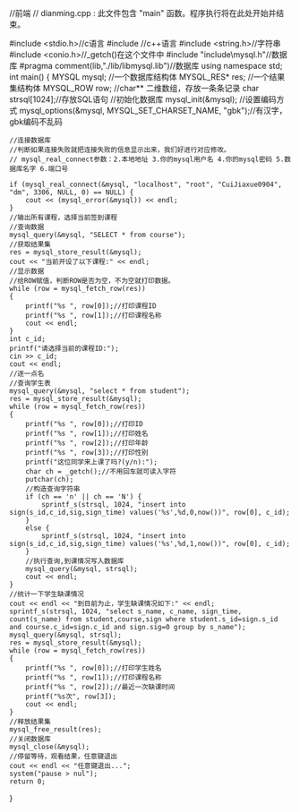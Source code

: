 //前端
// dianming.cpp : 此文件包含 "main" 函数。程序执行将在此处开始并结束。

#include <stdio.h>//c语言
#include <iostream>//c++语言
#include <string.h>//字符串
#include <conio.h>//_getch()在这个文件中
#include "include\mysql.h"//数据库
#pragma comment(lib,"./lib/libmysql.lib")//数据库
using namespace std;
int main()
{
    MYSQL mysql; //一个数据库结构体
    MYSQL_RES* res; //一个结果集结构体
    MYSQL_ROW row; //char** 二维数组，存放一条条记录
    char strsql[1024];//存放SQL语句
    //初始化数据库
    mysql_init(&mysql);
    //设置编码方式
    mysql_options(&mysql, MYSQL_SET_CHARSET_NAME, "gbk");//有汉字，gbk编码不乱码

    //连接数据库
    //判断如果连接失败就把连接失败的信息显示出来，我们好进行对应修改。
    // mysql_real_connect参数：2.本地地址 3.你的mysql用户名 4.你的mysql密码 5.数据库名字 6.端口号

    if (mysql_real_connect(&mysql, "localhost", "root", "CuiJiaxue0904", "dm", 3306, NULL, 0) == NULL) {
        cout << (mysql_error(&mysql)) << endl;
    }
    //输出所有课程，选择当前签到课程
    //查询数据
    mysql_query(&mysql, "SELECT * from course");
    //获取结果集
    res = mysql_store_result(&mysql);
    cout << "当前开设了以下课程:" << endl;
    //显示数据
    //给ROW赋值，判断ROW是否为空，不为空就打印数据。
    while (row = mysql_fetch_row(res))
    {
        printf("%s ", row[0]);//打印课程ID
        printf("%s ", row[1]);//打印课程名称
        cout << endl;
    }
    int c_id;
    printf("请选择当前的课程ID:");
    cin >> c_id;
    cout << endl;
    //逐一点名
    //查询学生表
    mysql_query(&mysql, "select * from student");
    res = mysql_store_result(&mysql);
    while (row = mysql_fetch_row(res))
    {
        printf("%s ", row[0]);//打印ID
        printf("%s ", row[1]);//打印姓名
        printf("%s ", row[2]);//打印年龄
        printf("%s ", row[3]);//打印性别
        printf("这位同学来上课了吗?(y/n):");
        char ch = _getch();//不用回车就可读入字符
        putchar(ch);
        //构造查询字符串
        if (ch == 'n' || ch == 'N') {
            sprintf_s(strsql, 1024, "insert into sign(s_id,c_id,sig,sign_time) values('%s',%d,0,now())", row[0], c_id);
        }
        else {
            sprintf_s(strsql, 1024, "insert into sign(s_id,c_id,sig,sign_time) values('%s',%d,1,now())", row[0], c_id);
        }
        //执行查询,到课情况写入数据库
        mysql_query(&mysql, strsql);
        cout << endl;
    }
    //统计一下学生缺课情况
    cout << endl << "到目前为止，学生缺课情况如下:" << endl;
    sprintf_s(strsql, 1024, "select s_name, c_name, sign_time, count(s_name) from student,course,sign where student.s_id=sign.s_id and course.c_id=sign.c_id and sign.sig=0 group by s_name");
    mysql_query(&mysql, strsql);
    res = mysql_store_result(&mysql);
    while (row = mysql_fetch_row(res))
    {
        printf("%s ", row[0]);//打印学生姓名
        printf("%s ", row[1]);//打印课程名称
        printf("%s ", row[2]);//最近一次缺课时间
        printf("%s次", row[3]);
        cout << endl;
    }
    //释放结果集
    mysql_free_result(res);
    //关闭数据库
    mysql_close(&mysql);
    //停留等待，观看结果，任意键退出
    cout << endl << "任意键退出...";
    system("pause > nul");
    return 0;
}

